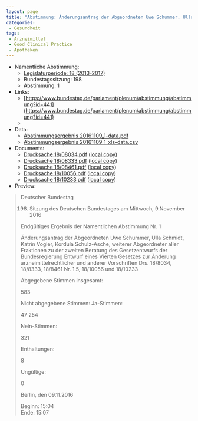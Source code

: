 ```yaml
---
layout: page
title: "Abstimmung: Änderungsantrag der Abgeordneten Uwe Schummer, Ulla Schmidt, Kathrin Vogler, Kordula Schulz-Asche, weiterer Abgeordneter aller Fraktionen zur 4. Änderung arzneimittelrechtlicher und anderer Vorschriften"
categories:
 - Gesundheit
tags:
 - Arzneimittel
 - Good Clinical Practice
 - Apotheken
---
```


* Namentliche Abstimmung:
    * [Legislaturperiode: 18 (2013-2017)](https://de.wikipedia.org/wiki/18._Deutscher_Bundestag)
    * Bundestagssitzung: 198
    * Abstimmung: 1
* Links: 
    * [https://www.bundestag.de/parlament/plenum/abstimmung/abstimmung?id=441](https://www.bundestag.de/parlament/plenum/abstimmung/abstimmung?id=441)
    * 
* Data: 
    * [Abstimmungsergebnis 20161109_1-data.pdf](/res/abstimmungsliste/20161109_1-data.pdf)
    * [Abstimmungsergebnis 20161109_1_xls-data.csv](/res/abstimmungsliste/analyses/20161109_1_xls-data.csv)
* Documents: 
    * [Drucksache 18/08034.pdf](http://dip21.bundestag.de/dip21/btd/18/080/1808034.pdf) ([local copy](/res/abstimmungsdaten/018-198-01/1808034.pdf))
    * [Drucksache 18/08333.pdf](http://dip21.bundestag.de/dip21/btd/18/083/1808333.pdf) ([local copy](/res/abstimmungsdaten/018-198-01/1808333.pdf))
    * [Drucksache 18/08461.pdf](http://dip21.bundestag.de/dip21/btd/18/084/1808461.pdf) ([local copy](/res/abstimmungsdaten/018-198-01/1808461.pdf))
    * [Drucksache 18/10056.pdf](http://dip21.bundestag.de/dip21/btd/18/100/1810056.pdf) ([local copy](/res/abstimmungsdaten/018-198-01/1810056.pdf))
    * [Drucksache 18/10233.pdf](http://dip21.bundestag.de/dip21/btd/18/102/1810233.pdf) ([local copy](/res/abstimmungsdaten/018-198-01/1810233.pdf))
* Preview: 
> Deutscher Bundestag
> 
> 198. Sitzung des Deutschen Bundestages
> am Mittwoch, 9.November 2016
> 
> Endgültiges Ergebnis der Namentlichen Abstimmung Nr. 1
> 
> Änderungsantrag der Abgeordneten Uwe Schummer, Ulla Schmidt, Katrin Vogler, Kordula
> Schulz-Asche, weiterer Abgeordneter aller Fraktionen
> zu der zweiten Beratung des Gesetzentwurfs der Bundesregierung
> Entwurf eines Vierten Gesetzes zur Änderung arzneimittelrechtlicher und anderer
> Vorschriften
> Drs. 18/8034, 18/8333, 18/8461 Nr. 1.5, 18/10056 und 18/10233
> 
> Abgegebene Stimmen insgesamt:
> 
> 583
> 
> Nicht abgegebene Stimmen:
> Ja-Stimmen:
> 
> 47
> 254
> 
> Nein-Stimmen:
> 
> 321
> 
> Enthaltungen:
> 
> 8
> 
> Ungültige:
> 
> 0
> 
> Berlin, den 09.11.2016
> 
> Beginn: 15:04  
> Ende: 15:07
